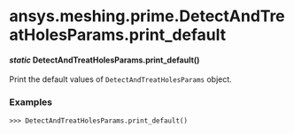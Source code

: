 # ansys.meshing.prime.DetectAndTreatHolesParams.print_default

<a id="ansys.meshing.prime.DetectAndTreatHolesParams.print_default"></a>

#### *static* DetectAndTreatHolesParams.print_default()

Print the default values of `DetectAndTreatHolesParams` object.

### Examples

```pycon
>>> DetectAndTreatHolesParams.print_default()
```

<!-- !! processed by numpydoc !! -->
